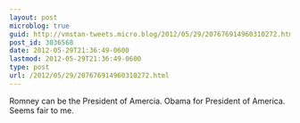 ```yaml
---
layout: post
microblog: true
guid: http://vmstan-tweets.micro.blog/2012/05/29/207676914960310272.html
post_id: 3036568
date: 2012-05-29T21:36:49-0600
lastmod: 2012-05-29T21:36:49-0600
type: post
url: /2012/05/29/207676914960310272.html
---
```

Romney can be the President of Amercia. Obama for President of America. Seems fair to me.
